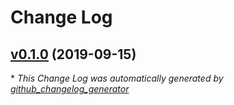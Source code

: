 # Change Log

## [v0.1.0](https://github.com/akinov/masu/tree/v0.1.0) (2019-09-15)


\* *This Change Log was automatically generated by [github_changelog_generator](https://github.com/skywinder/Github-Changelog-Generator)*